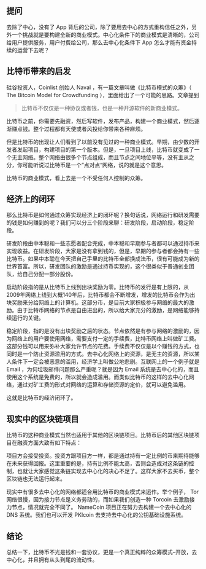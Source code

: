 ## 提问

去除了中心，没有了 App 背后的公司，除了要用去中心的方式重构信任之外，另外一个挑战就是要构建全新的商业模式。中心化条件下的商业模式是清晰的，公司给用户提供服务，用户付费给公司，那么去中心化条件下 App 怎么才能有资金持续的运营下去呢？

## 比特币带来的启发

硅谷投资人，Coinlist 创始人 Naval ，有一篇文章叫做《比特币模式的众筹》（ The Bitcoin Model for Crowdfunding ），里面给出了一个可能的思路。文章提到

> 比特币不仅仅是一种协议或者钱，也是一种开源软件的新商业模式。

比特币之前，你需要先融资，然后写软件，发布产品，构建一个商业模式，然后逐渐赚点钱。整个过程都有天使或者风投给你带来各种麻烦。

但是比特币的出现让人们看到了以前没有见过的一种商业模式。早期，由少数的开发者发起项目，构建项目的第一个版本。但是，一旦项目上线，比特币就变成了一个无主网络。整个网络由很多个节点组成，而且节点之间地位平等，没有主从之分，你可能听说过比特币是一个”点对点“网络，说的就是这个意思。

比特币的商业模式，看上去是一个不受任何人控制的众筹。

## 经济上的闭环

那么比特币是如何通过众筹实现经济上的闭环呢？换句话说，网络运行和研发需要的钱是如何赚到的呢？我们可以分三个阶段来聊：研发阶段，启动阶段，稳定阶段。

研发阶段由中本聪和一些志愿者配合完成，中本聪和早期参与者都可以通过持币来实现收益。在研发阶段，大家是没有拿到钱的，但是，早期的参与者都会持有一些比特币。如果中本聪在今天把自己手里的比特币全部换成法币，很有可能成为新的世界首富。所以，研发团队的激励是通过持币实现的，这个很类似于普通创业团队，给自己分配一部分股份。

启动阶段指的是从比特币上线到出块奖励为零。比特币的发行是有上限的，从2009年网络上线到大概140年后，比特币都会不断增发，增发的比特币会作为出块奖励来分给网络上的计算机。这部分币，是目前大家积极参与网络的最大的激励。由于比特币网络的节点是自由进出的，所以给大家充分的激励，是网络能够持续运行的关键。

稳定阶段，指的是没有出块奖励之后的状态。节点依然是有参与网络的激励的，因为网络上的用户要使用网络，需要支付一定的手续费，比特币网络上叫做矿工费。这部分钱可以用来弥补大家允许节点的花费。手续费不仅仅是以个赚钱的方式，也同时是一个防止资源滥用的方式。去中心化网络上的资源，是无主的资源，所以某人条件下一定会被恶意的滥用，经济学上叫做公地悲剧。互联网上的一个例子就是 Email ，为何垃圾邮件问题那么严重呢？就是因为 Email 系统是去中心化的，而且使用这个系统是免费的，所以就会造成滥用。而类似比特币的这样的去中心化网络，通过对矿工费的形式对网络的运算和存储资源的定价，就可以避免滥用。

这就是比特币的经济闭环了。

## 现实中的区块链项目

比特币的这种商业模式当然也适用于其他的区块链项目。比特币后的其他区块链项目在融资方面大致有如下特点：

项目方会接受投资。投资方跟项目方一样，都是通过持有一定比例的币来期待能够在未来获得回报。这里重要的是，持有比例不能太高，否则会造成对这条链的控制，也就让大家感觉这条链实现去中心化的决心不足了。这样大家不去买币，整个区块链也无法运行起来。


现实中有很多去中心化的网络都适合用比特币的商业模式来运作。举个例子， Tor 网络很慢，因为接力节点是义务劳动的，而如果我们创造一种 Torcoin 去激励接力节点，情况就完全不同了。 NameCoin 项目正在努力去构建一个去中心化的 DNS 系统。我们也可以开发 PKIcoin 去支持去中心化的公钥基础设施系统。


## 结论

总结一下，比特币不光是钱和一套协议，更是一个真正纯粹的众筹模式–开放，去中心化，并且拥有从头到尾的流动性。

